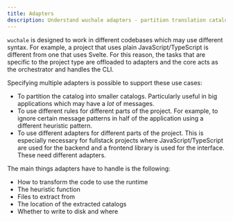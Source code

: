 ```yaml
---
title: Adapters
description: Understand wuchale adapters - partition translation catalogs, apply custom extraction rules, and support multiple frameworks like JSX, Svelte, and Vanilla JS in your project.
---
```


`wuchale` is designed to work in different codebases which may use different
syntax. For example, a project that uses plain JavaScript/TypeScript is
different from one that uses Svelte. For this reason, the tasks that are
specific to the project type are offloaded to adapters and the core acts as the
orchestrator and handles the CLI.

Specifying multiple adapters is possible to support these use cases:

- To partition the catalog into smaller catalogs. Particularly useful in big
  applications which may have a *lot* of messages.
- To use different rules for different parts of the project. For example, to
  ignore certain message patterns in half of the application using a different
  heuristic pattern.
- To use different adapters for different parts of the project. This is
  especially necessary for fullstack projects where JavaScript/TypeScript are
  used for the backend and a frontend library is used for the interface. These
  need different adapters.

The main things adapters have to handle is the following:

- How to transform the code to use the runtime
- The heuristic function
- Files to extract from
- The location of the extracted catalogs
- Whether to write to disk and where

